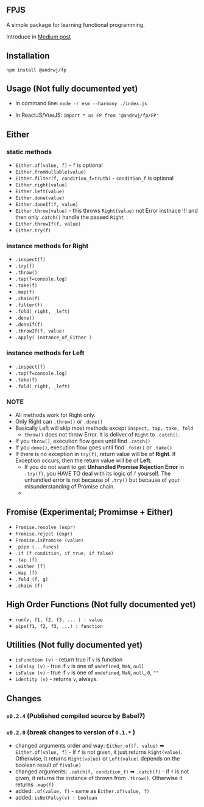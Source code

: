 ## FPJS

A simple package for learning functional programming.

Introduce in [Medium post](https://medium.com/@andrwj/either-implementation-that-is-throwable-and-catchable-5b0015f4b6e3)


## Installation

`npm install @andrwj/fp`


## Usage (Not fully documented yet)
* In command line:
`node -r esm --harmony ./index.js`

* In ReactJS/VueJS: `import * as FP from '@andrwj/fp/FP'`

## Either
### static methods
* `Either.of(value, f)` - `f` is optional
* `Either.fromNullable(value)`
* `Either.filter(f, condition_f=truth)` - `condition_f` is optional
* `Either.right(value)`
* `Either.left(value)`
* `Either.done(value)`
* `Either.doneIf(f, value)`
* `Either.throw(value)` - this throws `Right(value)` not Error instnace !!! and then only .`catch()` handle the passed `Right`
* `Either.throwIf(f, value)`
* `Either.try(f)` 

### instance methods for Right
  * `.inspect(f)`
  * `.try(f)`
  * `.throw()`
  * `.tap(f=console.log)`
  * `.take(f)`
  * `.map(f)`
  * `.chain(f)`
  * `.filter(f)`
  * `.fold(_right, _left)`
  * `.done()`
  * `.doneIf(f)`
  * `.throwIf(f, value)`
  * `.apply( instance_of_Either )`

### instance methods for Left
  * `.inspect(f)`
  * `.tap(f=console.log)`
  * `.take(f)`
  * `.fold(_right, _left)`

### NOTE
  * All methods work for Right only.
  * Only Right can `.throw()` or `.done()`
  * Basically Left will skip most methods except `inspect, tap, take, fold`
	* `throw()` does not throw Error. It is deliver of `Right` to `.catch()`.
  * If you `throw()`, execution flow goes until find `.catch()`
  * If you `done()`, execution flow goes until find `.fold()` or `.take()`
  * If there is no exception in `try(f)`, return value will be of **Right**. If Exception occurs, then the return value will be of **Left**.
	* If you do not want to get **Unhandled Promise Rejection Error** in `.try(f)`, you HAVE TO deal with its logic of `f` yourself. The unhandled error is not because of `.try()` but because of your misunderstanding of Promise chain.
	* 

## Fromise (Experimental; Promimse + Either)
  * `Fromise.resolve (expr)`
  * `Fromise.reject (expr)`
  * `Fromise.isPromise (value)`
  * `.pipe (...funcs)`
  * `.if (f_condition, if_true, if_false)`
  * `.tap (f)`
  * `.either (f)`
  * `.map (f)`
  * `.fold (f, g)`
  * `.chain (f)`

## High Order Functions (Not fully documented yet)
 * `run(v, f1, f2, f3, ... ) : value`
 * `pipe(f1, f2, f3, ...) : function`
 
## Utilities (Not fully documented yet)
 * `isFunction (v)` - return true if `v` is function
 * `isFalsy (v)` - true if `v` is one of `undefined`, `NaN`, `null`
 * `isFalse (v)` - true if `v` is one of `undefined`, `NaN`, `null`, `0`, `""`
 * `identity (v)` - returns `v`, always.

## Changes

### `v0.2.4` (Published compiled source by Babel7)

### `v0.2.0` (break changes to version of `0.1.*` )
* changed arguments order and way: `Either.of(f, value)` ➡ `Either.of(value, f)` - if `f` is not given, it just returns `Right(value)`. Otherwise, it returns `Right(value)` or `Left(value)` depends on the boolean result of `f(value)`
* changed arguments: `.catch(f, condition_f)` ➡ `.catch(f)` - if `f` is not given, it returns the instance of thrown from `.throw()`. Otherwise it returns `.map(f)`
* added: `.of(value, f)` - same as `Either.of(value, f)`
* added: `isNotFalsy(v) : boolean `
